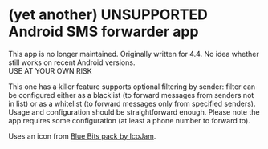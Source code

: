 # (yet another) UNSUPPORTED Android SMS forwarder app
This app is no longer maintained. Originally written for 4.4. No idea whether still works on recent Android versions.  
USE AT YOUR OWN RISK  


This one ~~has a killer feature~~ supports optional filtering by sender: filter can be configured either as a blacklist (to forward messages from senders not in list) or as a whitelist (to forward messages only from specified senders).  
Usage and configuration should be straightforward enough. Please note the app requires some configuration (at least a phone number to forward to).  
  
Uses an icon from [Blue Bits pack by IcoJam](http://www.icojam.com/blog/?p=253).  
